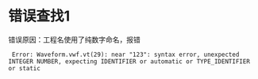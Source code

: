 # 错误查找1

错误原因：工程名使用了纯数字命名，报错

```text
 Error: Waveform.vwf.vt(29): near "123": syntax error, unexpected INTEGER NUMBER, expecting IDENTIFIER or automatic or TYPE_IDENTIFIER or static
```

